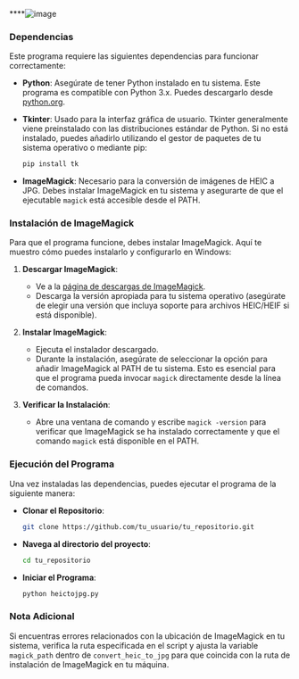 ****![image](https://github.com/marcosstgo/heictojpg/assets/50328367/b60de192-b374-41ec-ba2e-407e08ba4e65)


### Dependencias

Este programa requiere las siguientes dependencias para funcionar correctamente:

- **Python**: Asegúrate de tener Python instalado en tu sistema. Este programa es compatible con Python 3.x. Puedes descargarlo desde [python.org](https://www.python.org/downloads/).
- **Tkinter**: Usado para la interfaz gráfica de usuario. Tkinter generalmente viene preinstalado con las distribuciones estándar de Python. Si no está instalado, puedes añadirlo utilizando el gestor de paquetes de tu sistema operativo o mediante pip:

  ```bash
  pip install tk
  ```

- **ImageMagick**: Necesario para la conversión de imágenes de HEIC a JPG. Debes instalar ImageMagick en tu sistema y asegurarte de que el ejecutable `magick` está accesible desde el PATH.

### Instalación de ImageMagick

Para que el programa funcione, debes instalar ImageMagick. Aquí te muestro cómo puedes instalarlo y configurarlo en Windows:

1. **Descargar ImageMagick**:
   - Ve a la [página de descargas de ImageMagick](https://imagemagick.org/script/download.php).
   - Descarga la versión apropiada para tu sistema operativo (asegúrate de elegir una versión que incluya soporte para archivos HEIC/HEIF si está disponible).

2. **Instalar ImageMagick**:
   - Ejecuta el instalador descargado.
   - Durante la instalación, asegúrate de seleccionar la opción para añadir ImageMagick al PATH de tu sistema. Esto es esencial para que el programa pueda invocar `magick` directamente desde la línea de comandos.

3. **Verificar la Instalación**:
   - Abre una ventana de comando y escribe `magick -version` para verificar que ImageMagick se ha instalado correctamente y que el comando `magick` está disponible en el PATH.

### Ejecución del Programa

Una vez instaladas las dependencias, puedes ejecutar el programa de la siguiente manera:

- **Clonar el Repositorio**:
  ```bash
  git clone https://github.com/tu_usuario/tu_repositorio.git
  ```
- **Navega al directorio del proyecto**:
  ```bash
  cd tu_repositorio
  ```
- **Iniciar el Programa**:
  ```bash
  python heictojpg.py
  ```

### Nota Adicional

Si encuentras errores relacionados con la ubicación de ImageMagick en tu sistema, verifica la ruta especificada en el script y ajusta la variable `magick_path` dentro de `convert_heic_to_jpg` para que coincida con la ruta de instalación de ImageMagick en tu máquina.
